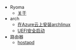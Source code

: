 - Ryoma
  - [关于](/README.md)
- arch
  - [在Azure云上安装archlinux](/arch/install-archlinux-on-azure.md)
  - [UEFI安全启动](/arch/secure-boot.md)
- 路由器
  - [hostapd](/router/hostapd.md)

